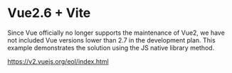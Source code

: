 # Vue2.6 + Vite
Since Vue officially no longer supports the maintenance of Vue2, we have not included Vue versions lower than 2.7 in the development plan. This example demonstrates the solution using the JS native library method.

https://v2.vuejs.org/eol/index.html
